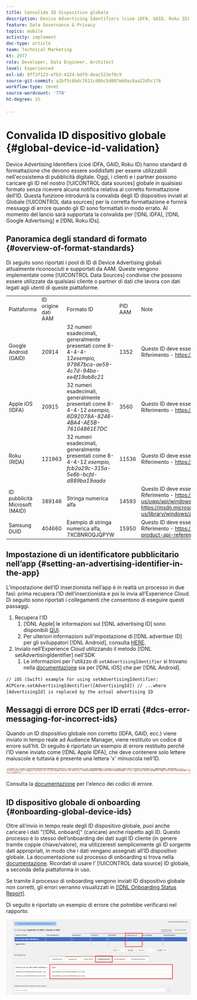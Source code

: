 ```yaml
---
title: Convalida ID dispositivo globale
description: Device Advertising Identifiers (cioè iDFA, GAID, Roku ID) hanno standard di formattazione che devono essere soddisfatti per essere utilizzabili nell'ecosistema di pubblicità digitale. Oggi, i clienti e i partner possono caricare gli ID nelle nostre origini dati globali in qualsiasi formato senza ricevere alcuna notifica relativa al corretto formattazione dell’ID. Questa funzione introdurrà la convalida degli ID dispositivo inviati alle origini dati globali per una corretta formattazione e fornirà messaggi di errore quando gli ID vengono formattati in modo errato. Al momento del lancio supporteremo la convalida degli ID iDFA, Google Advertising e Roku ID.
feature: Data Governance & Privacy
topics: mobile
activity: implement
doc-type: article
team: Technical Marketing
kt: 2977
role: Developer, Data Engineer, Architect
level: Experienced
exl-id: 0ff3f123-efb3-4124-bdf9-deac523ef8c9
source-git-commit: a2bf5c6bdc7611cd6bc5d807e60ac6aa22d5c176
workflow-type: tm+mt
source-wordcount: '778'
ht-degree: 1%

---
```


# Convalida ID dispositivo globale {#global-device-id-validation}

Device Advertising Identifiers (cioè iDFA, GAID, Roku ID) hanno standard di formattazione che devono essere soddisfatti per essere utilizzabili nell&#39;ecosistema di pubblicità digitale. Oggi, i clienti e i partner possono caricare gli ID nel nostro [!UICONTROL data sources] globale in qualsiasi formato senza ricevere alcuna notifica relativa al corretto formattazione dell’ID. Questa funzione introdurrà la convalida degli ID dispositivo inviati al Globale [!UICONTROL data sources] per la corretta formattazione e fornirà messaggi di errore quando gli ID sono formattati in modo errato. Al momento del lancio sarà supportata la convalida per [!DNL iDFA], [!DNL Google Advertising] e [!DNL Roku IDs].

## Panoramica degli standard di formato {#overview-of-format-standards}

Di seguito sono riportati i pool di ID di Device Advertising globali attualmente riconosciuti e supportati da AAM. Queste vengono implementate come [!UICONTROL Data Sources] condivise che possono essere utilizzate da qualsiasi cliente o partner di dati che lavora con dati legati agli utenti di queste piattaforme.

<table>
  <tr>
   <td>Piattaforma </td>
   <td>ID origine dati AAM </td>
   <td>Formato ID </td>
   <td>PID AAM </td>
   <td>Note </td>
  </tr>
  <tr>
   <td>Google Android (GAID)</td>
   <td>20914</td>
   <td>32 numeri esadecimali, generalmente presentati come 8-4-4-4-12<em>esempio, 97987bca-ae59-4c7d-94ba-ee4f19ab8c21<br/> </em> </td>
   <td>1352</td>
   <td>Questo ID deve essere raccolto in un modulo non elaborato/non con hash/non modificato Riferimento - <a href="https://play.google.com/about/monetization-ads/ads/ad-id/">https://play.google.com/about/monetization-ads/ads/ad-id/</a></td>
  </tr>
  <tr>
   <td>Apple iOS (IDFA)</td>
   <td>20915</td>
   <td>32 numeri esadecimali, generalmente presentati come 8-4-4-12 <em>esempio, 6D92078A-8246-4BA4-AE5B-76104861E7DC<br /> </em> </td>
   <td>3560</td>
   <td>Questo ID deve essere raccolto in un modulo non elaborato/non con hash/non modificato Riferimento - <a href="https://support.apple.com/en-us/HT205223">https://support.apple.com/en-us/HT205223</a></td>
  </tr>
  <tr>
   <td>Roku (RIDA)</td>
   <td>121963</td>
   <td>32 numeri esadecimali, generalmente presentati come 8-4-4-12 <em>esempio,</em> <em>fcb2a29c-315a-5e6b-bcfd-d889ba19aada</em></td>
   <td>11536</td>
   <td>Questo ID deve essere raccolto in un modulo non elaborato/non con hash/non modificato Riferimento - <a href="https://sdkdocs.roku.com/display/sdkdoc/Roku+Advertising+Framework">https://sdkdocs.roku.com/display/sdkdoc/Roku+Advertising+Framework</a> </td>
  </tr>
  <tr>
   <td>ID pubblicità Microsoft (MAID)</td>
   <td>389146</td>
   <td>Stringa numerica alfa</td>
   <td>14593</td>
   <td>Questo ID deve essere raccolto in un modulo non elaborato/non con hash/non modificato Riferimento - <a href="https://docs.microsoft.com/en-us/uwp/api/windows.system.userprofile.advertisingmanager.advertisingid">https://docs.microsoft.com/en-us/uwp/api/windows.system.userprofile.advertisingmanager.advertisingid</a><br/><a href="https://msdn.microsoft.com/en-us/library/windows/apps/windows.system.userprofile.advertisingmanager.advertisingid.aspx">https://msdn.microsoft.com/en-us/library/windows/apps/windows.system.userprofile.advertisingmanager.advertisingid.aspx</a></td>
  </tr>
  <tr>
   <td>Samsung DUID</td>
   <td>404660</td>
   <td>Esempio di stringa numerica alfa, 7XCBNROQJQPYW</td>
   <td>15950</td>
   <td>Questo ID deve essere raccolto in un modulo non elaborato/non con hash/non modificato Riferimento - <a href="https://developer.samsung.com/tv/develop/api-references/samsung-product-api-references/productinfo-api">https://developer.samsung.com/tv/develop/api-references/samsung-product-api-references/productinfo-api</a> </td>
  </tr>
</table>

## Impostazione di un identificatore pubblicitario nell’app {#setting-an-advertising-identifier-in-the-app}

L’impostazione dell’ID inserzionista nell’app è in realtà un processo in due fasi: prima recupera l’ID dell’inserzionista e poi lo invia all’Experience Cloud. Di seguito sono riportati i collegamenti che consentono di eseguire questi passaggi.

1. Recupera l&#39;ID
   1. [!DNL Apple] le informazioni sul  [!DNL advertising ID] sono disponibili  [QUI](https://developer.apple.com/documentation/adsupport/asidentifiermanager).
   1. Per ulteriori informazioni sull&#39;impostazione di [!DNL advertiser ID] per gli sviluppatori [!DNL Android], consulta [HERE](http://android.cn-mirrors.com/google/play-services/id.html).
1. Invialo nell’Experience Cloud utilizzando il metodo [!DNL setAdvertisingIdentifier] nell’SDK
   1. Le informazioni per l&#39;utilizzo di `setAdvertisingIdentifier` si trovano nella [documentazione](https://aep-sdks.gitbook.io/docs/using-mobile-extensions/mobile-core/identity/identity-api-reference#set-an-advertising-identifier) sia per [!DNL iOS] che per [!DNL Android].

`// iOS (Swift) example for using setAdvertisingIdentifier:`
`ACPCore.setAdvertisingIdentifier([AdvertisingId]) // ...where [AdvertisingId] is replaced by the actual advertising ID`

## Messaggi di errore DCS per ID errati  {#dcs-error-messaging-for-incorrect-ids}

Quando un ID dispositivo globale non corretto (IDFA, GAID, ecc.) viene inviato in tempo reale ad Audience Manager, viene restituito un codice di errore sull&#39;hit. Di seguito è riportato un esempio di errore restituito perché l’ID viene inviato come [!DNL Apple IDFA], che deve contenere solo lettere maiuscole e tuttavia è presente una lettera &#39;x&#39; minuscola nell’ID.

![immagine di errore](assets/image_4_.png)

Consulta la [documentazione](https://experienceleague.adobe.com/docs/audience-manager/user-guide/api-and-sdk-code/dcs/dcs-api-reference/dcs-error-codes.html?lang=en#api-and-sdk-code) per l&#39;elenco dei codici di errore.

## ID dispositivo globale di onboarding {#onboarding-global-device-ids}

Oltre all&#39;invio in tempo reale degli ID dispositivo globale, puoi anche caricare i dati &quot;[!DNL onboard]&quot; (caricare) anche rispetto agli ID. Questo processo è lo stesso dell’onboarding dei dati sugli ID cliente (in genere tramite coppie chiave/valore), ma utilizzeresti semplicemente gli ID sorgente dati appropriati, in modo che i dati vengano assegnati all’ID dispositivo globale. La documentazione sul processo di onboarding si trova nella [documentazione](https://experienceleague.adobe.com/docs/audience-manager/user-guide/implementation-integration-guides/sending-audience-data/batch-data-transfer-process/batch-data-transfer-overview.html?lang=en#implementation-integration-guides). Ricordati di usare l’ [!UICONTROL data source] ID globale, a seconda della piattaforma in uso.

Se tramite il processo di onboarding vengono inviati ID dispositivo globale non corretti, gli errori verranno visualizzati in [[!DNL Onboarding Status Report]](https://experienceleague.adobe.com/docs/audience-manager/user-guide/reporting/onboarding-status-report.html?lang=en#reporting).

Di seguito è riportato un esempio di errore che potrebbe verificarsi nel rapporto:

![immagine di errore](assets/image_5_.png)

